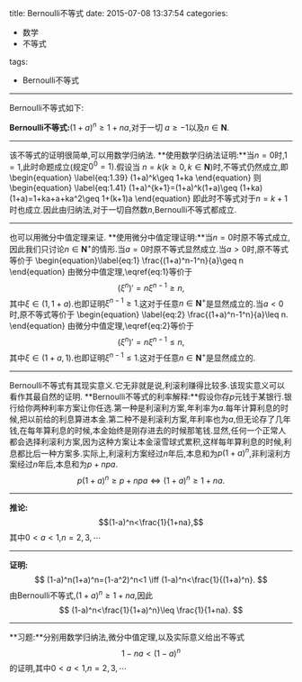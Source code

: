 title: Bernoulli不等式
date: 2015-07-08 13:37:54
categories:
- 数学
- 不等式

tags:
- Bernoulli不等式

---
Bernoulli不等式如下:

**Bernoulli不等式:**$(1+a)^n\geq 1+na$,对于一切 $a\geq -1$以及$n\in \mathbf{N}$.

-----
该不等式的证明很简单,可以用数学归纳法.
**使用数学归纳法证明:**当$n=0$时,$1=1$,此时命题成立(规定$0^0=1$).假设当 $n=k(k\geq 0,k\in \mathbf{N})$时,不等式仍然成立,即
\begin{equation}
\label{eq:1.39}
(1+a)^k\geq 1+ka
\end{equation}
则
\begin{equation}
\label{eq:1.41}
(1+a)^{k+1}=(1+a)^k(1+a)\geq (1+ka)(1+a)=1+ka+a+ka^2\geq 1+(k+1)a
\end{equation}
即此时不等式对于$n=k+1$时也成立.因此由归纳法,对于一切自然数$n$,Bernoulli不等式都成立.

---
也可以用微分中值定理来证.
**使用微分中值定理证明:**当$n=0$时原不等式成立,因此我们只讨论$n\in \mathbf{N}^+$的情形.当$a=0$时原不等式显然成立.当$a>0$时,原不等式等价于
\begin{equation}\label{eq:1}
\frac{(1+a)^n-1^n}{a}\geq n
\end{equation}
由微分中值定理,\eqref{eq:1}等价于
$$
(\xi^n)'=n\xi^{n-1}\geq n,
$$
其中$\xi\in (1,1+a)$.也即证明$\xi^{n-1}\geq 1$.这对于任意$n\in\mathbf{N}^{+}$是显然成立的.当$a<0$时,原不等式等价于
\begin{equation}
  \label{eq:2}
  \frac{(1+a)^n-1^n}{a}\leq n.
\end{equation}
由微分中值定理,\eqref{eq:2}等价于
$$
(\xi^n)'=n\xi^{n-1}\leq n,
$$
其中$\xi\in (1+a,1)$.也即证明$\xi^{n-1}\leq 1$.这对于任意$n\in\mathbf{N}^{+}$是显然成立的.

-----
Bernoulli不等式有其现实意义.它无非就是说,利滚利赚得比较多.该现实意义可以看作其最自然的证明.
**Bernoulli不等式的利率解释:**假设你存$p$元钱于某银行.银行给你两种利率方案让你任选.第一种是利滚利方案,年利率为$a$.每年计算利息的时候,把以前给的利息算进本金.第二种不是利滚利方案,年利率也为$a$,但无论存了几年钱,在每年算利息的时候,本金始终是刚存进去的时候那笔钱.显然,任何一个正常人都会选择利滚利方案,因为这种方案让本金滚雪球式累积,这样每年算利息的时候,利息都比后一种方案多.实际上,利滚利方案经过$n$年后,本息和为$p(1+a)^n$,非利滚利方案经过$n$年后,本息和为$p+npa$.
$$
p(1+a)^n\geq p+npa\iff (1+a)^n\geq 1+na.
$$

----
**推论:**$$(1-a)^n<\frac{1}{1+na},$$其中$0<a<1$,$n=2,3,\cdots$

----
**证明:**
$$
(1-a)^n(1+a)^n=(1-a^2)^n<1 \iff (1-a)^n<\frac{1}{(1+a)^n}.
$$
由Bernoulli不等式,$(1+a)^n\geq 1+na$,因此
$$
(1-a)^n<\frac{1}{1+a)^n}\leq \frac{1}{1+na}.
$$

----
**习题:**分别用数学归纳法,微分中值定理,以及实际意义给出不等式
$$
1-na<(1-a)^n
$$
的证明,其中$0<a<1$,$n=2,3,\cdots$

